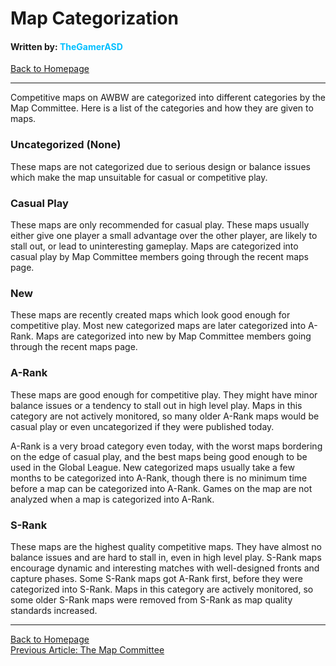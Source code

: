 # Map Categorization
#### Written by: <span style="color:deepskyblue">TheGamerASD</span>
[Back to Homepage](..\index.html)

___

Competitive maps on AWBW are categorized into different categories by the Map Committee. Here is a list of the categories and how they are given to maps.

### Uncategorized (None)
These maps are not categorized due to serious design or balance issues which make the map unsuitable for casual or competitive play.

### Casual Play
These maps are only recommended for casual play. These maps usually either give one player a small advantage over the other player, are likely to stall out, or lead to uninteresting gameplay. Maps are categorized into casual play by Map Committee members going through the recent maps page.

### New
These maps are recently created maps which look good enough for competitive play. Most new categorized maps are later categorized into A-Rank. Maps are categorized into new by Map Committee members going through the recent maps page.

### A-Rank
These maps are good enough for competitive play. They might have minor balance issues or a tendency to stall out in high level play. Maps in this category are not actively monitored, so many older A-Rank maps would be casual play or even uncategorized if they were published today.

A-Rank is a very broad category even today, with the worst maps bordering on the edge of casual play, and the best maps being good enough to be used in the Global League. New categorized maps usually take a few months to be categorized into A-Rank, though there is no minimum time before a map can be categorized into A-Rank. Games on the map are not analyzed when a map is categorized into A-Rank.

### S-Rank
These maps are the highest quality competitive maps. They have almost no balance issues and are hard to stall in, even in high level play. S-Rank maps encourage dynamic and interesting matches with well-designed fronts and capture phases. Some S-Rank maps got A-Rank first, before they were categorized into S-Rank. Maps in this category are actively monitored, so some older S-Rank maps were removed from S-Rank as map quality standards increased.

___

[Back to Homepage](..\index.html)<br>
[Previous Article: The Map Committee](the_map_committee.md)